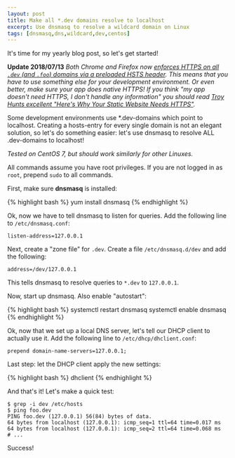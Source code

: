 ```yaml
---
layout: post
title: Make all *.dev domains resolve to localhost
excerpt: Use dnsmasq to resolve a wildcard domain on Linux
tags: [dnsmasq,dns,wildcard,dev,centos]
---
```


It's time for my yearly blog post, so let's get started!


**Update 2018/07/13** _Both Chrome and Firefox now [enforces HTTPS on all `.dev` (and `.foo`) domains via a preloaded HSTS header](https://ma.ttias.be/chrome-force-dev-domains-https-via-preloaded-hsts/). This means that you have to use something else for your development environment. Or even better, make sure your app does native HTTPS! If you think "my app doesn't need HTTPS, I don't handle any information" you should read [Troy Hunts excellent "Here's Why Your Static Website Needs HTTPS"](https://www.troyhunt.com/heres-why-your-static-website-needs-https/)._

Some development environments use *.dev-domains which point to localhost. Creating a hosts-entry for every single domain is not an elegant solution, so let's do something easier: let's use dnsmasq to resolve ALL .dev-domains to localhost!

_Tested on CentOS 7, but should work similarly for other Linuxes._

All commands assume you have root privileges. If you are not logged in as `root`, prepend `sudo` to all commands.

First, make sure **dnsmasq** is installed:

{% highlight bash %}
yum install dnsmasq
{% endhighlight %}

Ok, now we have to tell dnsmasq to listen for queries. Add the following line to `/etc/dnsmasq.conf`:

    listen-address=127.0.0.1

Next, create a "zone file" for `.dev`. Create a file `/etc/dnsmasq.d/dev` and add the following:

    address=/dev/127.0.0.1

This tells dnsmasq to resolve queries to `*.dev` to `127.0.0.1`.

Now, start up dnsmasq. Also enable "autostart":

{% highlight bash %}
systemctl restart dnsmasq
systemctl enable dnsmasq
{% endhighlight %}

Ok, now that we set up a local DNS server, let's tell our DHCP client to actually use it. Add the following line to `/etc/dhcp/dhclient.conf`:

    prepend domain-name-servers=127.0.0.1;

Last step: let the DHCP client apply the new settings:

{% highlight bash %}
dhclient
{% endhighlight %}


And that's it! Let's make a quick test:

    $ grep -i dev /etc/hosts
    $ ping foo.dev
    PING foo.dev (127.0.0.1) 56(84) bytes of data.
    64 bytes from localhost (127.0.0.1): icmp_seq=1 ttl=64 time=0.017 ms
    64 bytes from localhost (127.0.0.1): icmp_seq=2 ttl=64 time=0.068 ms
    # ...

Success!
